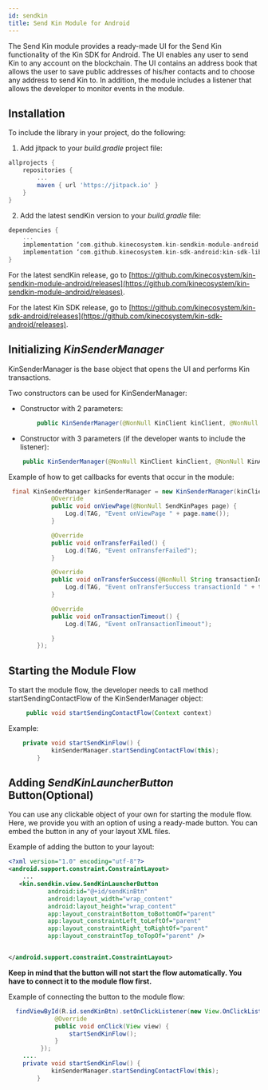 ```yaml
---
id: sendkin
title: Send Kin Module for Android
---
```

The Send Kin module provides a ready-made UI for the Send Kin functionality of the Kin SDK for Android. The UI enables any user to send Kin to any account on the blockchain. The UI contains an address book that allows the user to save public addresses of his/her contacts and to choose any address to send Kin to. In addition, the module includes a listener that allows the developer to monitor events in the module.


## Installation
To include the library in your project, do the following:
1. Add jitpack to your *build.gradle* project file:

```gradle
allprojects {
    repositories {
        ...
        maven { url 'https://jitpack.io' }
    }
}
```

2. Add the latest sendKin version to your *build.gradle* file:

```gradle
dependencies {
    ...
    implementation ‘com.github.kinecosystem.kin-sendkin-module-android:kin-sendkin-lib:<sendkin latest release>’
    implementation ‘com.github.kinecosystem.kin-sdk-android:kin-sdk-lib:<kin sdk latest release>’
}
```

For the latest sendKin release, go to [https://github.com/kinecosystem/kin-sendkin-module-android/releases](https://github.com/kinecosystem/kin-sendkin-module-android/releases).

For the latest Kin SDK release, go to [https://github.com/kinecosystem/kin-sdk-android/releases](https://github.com/kinecosystem/kin-sdk-android/releases).
  



## Initializing *KinSenderManager*
KinSenderManager is the base object that opens the UI and performs Kin transactions.

Two constructors can be used for KinSenderManager:
* Constructor with 2 parameters:
```java
        public KinSenderManager(@NonNull KinClient kinClient, @NonNull KinAccount kinAccount)
```
* Constructor with 3 parameters (if the developer wants to include the listener): 


```java
    public KinSenderManager(@NonNull KinClient kinClient, @NonNull KinAccount kinAccount, @Nullable SendKinEventsListener listener)
```
Example of how to get callbacks for events that occur in the module:

```java
 final KinSenderManager kinSenderManager = new KinSenderManager(kinClient, kinAccount, new SendKinEventsListener() {
            @Override
            public void onViewPage(@NonNull SendKinPages page) {
                Log.d(TAG, "Event onViewPage " + page.name());
            }

            @Override
            public void onTransferFailed() {
                Log.d(TAG, "Event onTransferFailed");
            }

            @Override
            public void onTransferSuccess(@NonNull String transactionId) {
                Log.d(TAG, "Event onTransferSuccess transactionId " + transactionId);
            }

            @Override
            public void onTransactionTimeout() {
                Log.d(TAG, "Event onTransactionTimeout");

            }
        });
```

## Starting the Module Flow
To start the module flow, the developer needs to call method startSendingContactFlow of the KinSenderManager object:

```java
     public void startSendingContactFlow(Context context)
```

Example:
```java
    private void startSendKinFlow() {
            kinSenderManager.startSendingContactFlow(this);
        }
```



## Adding *SendKinLauncherButton* Button(Optional) 
You can use any clickable object of your own for starting the module flow. Here, we provide you with an option of using a ready-made button. You can embed the button in any of your layout XML files.

Example of adding the button to your layout:
```xml
<?xml version="1.0" encoding="utf-8"?>
<android.support.constraint.ConstraintLayout>
    ...
   <kin.sendkin.view.SendKinLauncherButton
           android:id="@+id/sendKinBtn"
           android:layout_width="wrap_content"
           android:layout_height="wrap_content"
           app:layout_constraintBottom_toBottomOf="parent"
           app:layout_constraintLeft_toLeftOf="parent"
           app:layout_constraintRight_toRightOf="parent"
           app:layout_constraintTop_toTopOf="parent" />


</android.support.constraint.ConstraintLayout>
```

**Keep in mind that the button will not start the flow automatically. You have to connect it to the module flow first.**    

Example of connecting the button to the module flow:

```java
  findViewById(R.id.sendKinBtn).setOnClickListener(new View.OnClickListener() {
             @Override
             public void onClick(View view) {
                 startSendKinFlow();
             }
         });
    ....
    private void startSendKinFlow() {
            kinSenderManager.startSendingContactFlow(this);
        }
```
